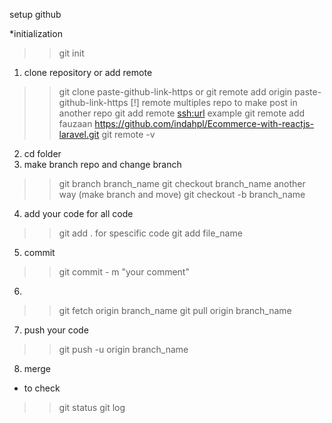 setup github

*initialization
>> git init 

1. clone repository or add remote
>> git clone paste-github-link-https
or
>> git remote add origin paste-github-link-https
[!] remote multiples repo to make post in another repo 
>> git add remote <name> <ssh:url>
>> example git remote add fauzaan https://github.com/indahpl/Ecommerce-with-reactjs-laravel.git
>> git remote -v
2. cd folder 
3. make branch repo and change branch
>> git branch branch_name
>> git checkout branch_name 
another way (make branch and move)
>> git checkout -b branch_name 
4. add your code 
for all code
>> git add . 
for spescific code
>> git add file_name
5. commit
>> git commit - m "your comment"
6.
>> git fetch origin branch_name
>> git pull origin branch_name
7. push your code 
>> git push -u origin branch_name
8. merge 
>>

* to check 
>> git status
>> git log

